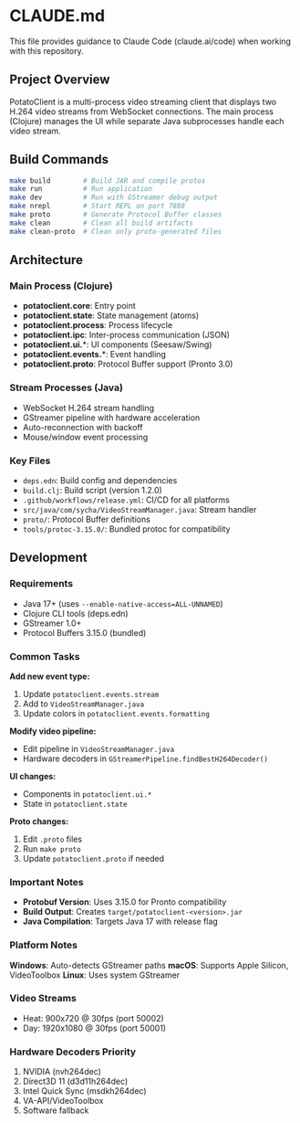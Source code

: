 # CLAUDE.md

This file provides guidance to Claude Code (claude.ai/code) when working with this repository.

## Project Overview

PotatoClient is a multi-process video streaming client that displays two H.264 video streams from WebSocket connections. The main process (Clojure) manages the UI while separate Java subprocesses handle each video stream.

## Build Commands

```bash
make build        # Build JAR and compile protos
make run          # Run application  
make dev          # Run with GStreamer debug output
make nrepl        # Start REPL on port 7888
make proto        # Generate Protocol Buffer classes
make clean        # Clean all build artifacts
make clean-proto  # Clean only proto-generated files
```

## Architecture

### Main Process (Clojure)
- **potatoclient.core**: Entry point
- **potatoclient.state**: State management (atoms)
- **potatoclient.process**: Process lifecycle
- **potatoclient.ipc**: Inter-process communication (JSON)
- **potatoclient.ui.***: UI components (Seesaw/Swing)
- **potatoclient.events.***: Event handling
- **potatoclient.proto**: Protocol Buffer support (Pronto 3.0)

### Stream Processes (Java)
- WebSocket H.264 stream handling
- GStreamer pipeline with hardware acceleration
- Auto-reconnection with backoff
- Mouse/window event processing

### Key Files
- `deps.edn`: Build config and dependencies
- `build.clj`: Build script (version 1.2.0)
- `.github/workflows/release.yml`: CI/CD for all platforms
- `src/java/com/sycha/VideoStreamManager.java`: Stream handler
- `proto/`: Protocol Buffer definitions
- `tools/protoc-3.15.0/`: Bundled protoc for compatibility

## Development

### Requirements
- Java 17+ (uses `--enable-native-access=ALL-UNNAMED`)
- Clojure CLI tools (deps.edn)
- GStreamer 1.0+
- Protocol Buffers 3.15.0 (bundled)

### Common Tasks

**Add new event type:**
1. Update `potatoclient.events.stream`
2. Add to `VideoStreamManager.java`
3. Update colors in `potatoclient.events.formatting`

**Modify video pipeline:**
- Edit pipeline in `VideoStreamManager.java`
- Hardware decoders in `GStreamerPipeline.findBestH264Decoder()`

**UI changes:**
- Components in `potatoclient.ui.*`
- State in `potatoclient.state`

**Proto changes:**
1. Edit `.proto` files
2. Run `make proto`
3. Update `potatoclient.proto` if needed

### Important Notes

- **Protobuf Version**: Uses 3.15.0 for Pronto compatibility
- **Build Output**: Creates `target/potatoclient-<version>.jar`
- **Java Compilation**: Targets Java 17 with release flag

### Platform Notes

**Windows**: Auto-detects GStreamer paths
**macOS**: Supports Apple Silicon, VideoToolbox
**Linux**: Uses system GStreamer

### Video Streams
- Heat: 900x720 @ 30fps (port 50002)
- Day: 1920x1080 @ 30fps (port 50001)

### Hardware Decoders Priority
1. NVIDIA (nvh264dec)
2. Direct3D 11 (d3d11h264dec)
3. Intel Quick Sync (msdkh264dec)
4. VA-API/VideoToolbox
5. Software fallback